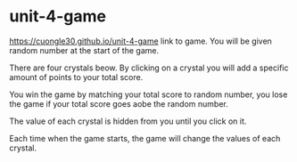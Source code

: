 # unit-4-game
https://cuongle30.github.io/unit-4-game link to game.
You will be given random number at the start of the game.

There are four crystals beow. By clicking on a crystal you will add a specific amount of points to your total score.

You win the game by matching your total score to random number, you lose the game if your total score goes aobe the random number.

The value of each crystal is hidden from you until you click on it.

Each time when the game starts, the game will change the values of each crystal.
